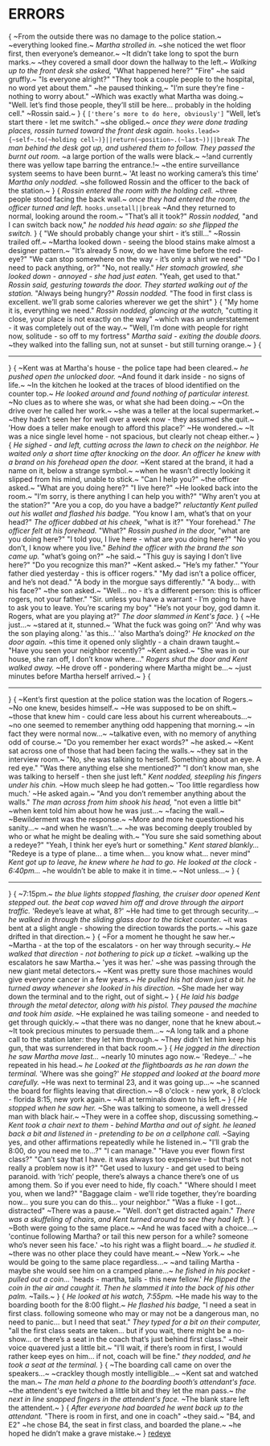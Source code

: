 # ERRORS
{
~From the outside there was no damage to the police station.~
~everything looked fine.~
*Martha strolled in.*
~she noticed the wet floor first, then everyone’s demeanor.~
~It didn’t take long to spot the burn marks.~
~they covered a small door down the hallway to the left.~
*Walking up to the front desk she asked,*
"What happened here?"
"Fire"
~he said gruffly.~
"Is everyone alright?"
"They took a couple people to the hospital, no word yet about them."
~he paused thinking,~
"I’m sure they’re fine - nothing to worry about."
~Which was exactly what Martha was doing.~
"Well.
let’s find those people, they’ll still be here... 
probably in the holding cell."
~Rossin said.~
}
{
`['there’s more to do here, obviously']`
"Well, let’s start there - let me switch."
~she obliged.~
*once they were done trading places, rossin turned toward the front desk again.*
`hooks.lead=>{~self~.to(~holding cell~)}||return(~position~.(~last~))||break`
*The man behind the desk got up, and ushered them to follow.*
*They passed the burnt out room.*
~a large portion of the walls were black.~
~!and currently there was yellow tape barring the entrance.!~
~the entire surveillance system seems to have been burnt.~
'At least no working camera’s this time'
*Martha only nodded.*
~she followed Rossin and the officer to the back of the station.~
}
{
*Rossin entered the room with the holding cell.*
~three people stood facing the back wall.~
*once they had entered the room, the officer turned and left.*
`hooks.unsetall||break`
~And they returned to normal, looking around the room.~
"That’s all it took?"
*Rossin nodded,*
"and I can switch back now,"
*he nodded his head again: so she flipped the switch.*
}
{
"We should probably change your shirt - it’s still..."
~Rossin trailed off.~
~Martha looked down - seeing the blood stains make almost a designer pattern.~
"It’s already 5 now, do we have time before the red-eye?"
"We can stop somewhere on the way - it’s only a shirt we need"
"Do I need to pack anything, or?"
"No, not really."
*Her stomach growled, she looked down - annoyed - she had just eaten.*
"Yeah, get used to that."
*Rossin said, gesturing towards the door.*
*They started walking out of the station.*
"Always being hungry?"
*Rossin nodded.*
"The food in first class is excellent. 
we’ll grab some calories wherever we get the shirt"
}
{
"My home it is, everything we need."
*Rossin nodded, glancing at the watch,*
"cutting it close, your place is not exactly on the way"
~which was an understatement - it was completely out of the way.~
"Well, I’m done with people for right now, solitude - so off to my fortress"
*Martha said - exiting the double doors.*
~they walked into the falling sun, not at sunset - but still turning orange.~
}
{
****
}
{
~Kent was at Martha's house - the police tape had been cleared.~
*he pushed open the unlocked door.*
~And found it dark inside - no signs of life.~
~In the kitchen he looked at the traces of blood identified on the counter top.~
*He looked around and found nothing of particular interest.*
~No clues as to where she was, or what she had been doing.~
~On the drive over he called her work.~
~she was a teller at the local supermarket.~
~they hadn’t seen her for well over a week now - they assumed she quit.~
'How does a teller make enough to afford this place?'
~He wondered.~
~It was a nice single level home - not spacious, but clearly not cheap either.~
}
{
*He sighed - and left, cutting across the lawn to check on the neighbor.*
*He waited only a short time after knocking on the door.*
*An officer he knew with a brand on his forehead open the door.*
~Kent stared at the brand, it had a name on it, below a strange symbol.~
~when he wasn’t directly looking it slipped from his mind, unable to stick.~
"Can I help you?"
~the officer asked.~
"What are you doing here?"
"I live here?"
~He looked back into the room.~
"I’m sorry, is there anything I can help you with?"
"Why aren’t you at the station?"
"Are you a cop, do you have a badge?"
*reluctantly Kent pulled out his wallet and flashed his badge.*
"You know I am, what’s that on your head?"
*The officer dabbed at his cheek,*
"what is it?"
"Your forehead."
*The officer felt at his forehead.*
"What?"
*Rossin pushed in the door,*
"what are you doing here?"
"I told you, I live here - what are you doing here?"
"No you don’t, I know where you live."
*Behind the officer with the brand the son came up.*
"what’s going on?"
~he said.~
"This guy is saying I don’t live here?"
"Do you recognize this man?"
~Kent asked.~
"He’s my father."
"Your father died yesterday - this is officer rogers."
"My dad isn’t a police officer, and he’s not dead."
"A body in the morgue says differently."
"A body...
with his face?"
~the son asked.~
"Well...
no - it’s a different person: this is officer rogers, not your father."
"Sir.
unless you have a warrant - I’m going to have to ask you to leave.
You’re scaring my boy"
"He’s not your boy, god damn it.
Rogers, what are you playing at?"
*The door slammed in Kent's face.*
}
{
~He just...~
~stared at it, stunned.~
'What the fuck was going on?'
'And why was the son playing along.'
'as this...'
'also Martha’s doing?'
*He knocked on the door again.*
~this time it opened only slightly - a chain drawn taught.~
"Have you seen your neighbor recently?"
~Kent asked.~
"She was in our house, she ran off, I don’t know where..."
*Rogers shut the door and Kent walked away.*
~He drove off - pondering where Martha might be...~
~just minutes before Martha herself arrived.~
}
{
****
}
{
~Kent’s first question at the police station was the location of Rogers.~
~No one knew, besides himself.~
~He was supposed to be on shift.~
~those that knew him - could care less about his current whereabouts...~
~no one seemed to remember anything odd happening that morning.~
~in fact they were normal now...~
~talkative even, with no memory of anything odd of course.~
"Do you remember her exact words?"
~he asked.~
~Kent sat across one of those that had been facing the walls.~
~they sat in the interview room.~
"No, she was talking to herself.
Something about an eye.
A red eye."
"Was there anything else she mentioned?"
"I don’t know man, she was talking to herself - then she just left."
*Kent nodded, steepling his fingers under his chin.*
~How much sleep he had gotten.~
'Too little regardless how much.'
~He asked again.~
"And you don’t remember anything about the walls."
*The man across from him shook his head,*
"not even a little bit"
~when kent told him about how he was just...~
~facing the wall.~
~Bewilderment was the response.~
~More and more he questioned his sanity...~
~and when he wasn’t...~
~he was becoming deeply troubled by who or what he might be dealing with.~
"You sure she said something about a redeye?"
"Yeah, I think her eye’s hurt or something."
*Kent stared blankly...*
"Redeye is a type of plane...
a time when...
you know what...
never mind"
*Kent got up to leave, he knew where he had to go.*
*He looked at the clock - 6:40pm...*
~he wouldn’t be able to make it in time.~
~Not unless...~
}
{
****
}
{
~7:15pm.~
*the blue lights stopped flashing, the cruiser door opened*
*Kent stepped out.*
*the beat cop waved him off and drove through the airport traffic.*
'Redeye’s leave at what, 8?'
~He had time to get through security...~
*he walked in through the sliding glass door to the ticket counter.*
~it was bent at a slight angle - showing the direction towards the ports.~
~his gaze drifted in that direction.~
}
{
~For a moment he thought he saw her.~
~Martha - at the top of the escalators - on her way through security.~
*He walked that direction - not bothering to pick up a ticket.*
~walking up the escalators he saw Martha.~
'yes it was her.'
~she was passing through the new giant metal detectors.~
~Kent was pretty sure those machines would give everyone cancer in a few years.~
*He pulled his hat down just a bit.*
*he turned away whenever she looked in his direction.*
~She made her way down the terminal and to the right, out of sight.~
}
{
*He laid his badge through the metal detector, along with his pistol.*
*They paused the machine and took him aside.*
~He explained he was tailing someone - and needed to get through quickly.~
~that there was no danger, none that he knew about.~
~It took precious minutes to persuade them...~
~A long talk and  a phone call to the station later: they let him through.~
~They didn't let him keep his gun, that was surrendered in that back room.~
}
{
*He jogged in the direction he saw Martha move last...*
~nearly 10 minutes ago now.~
'Redeye...'
~he repeated in his head.~
*he Looked at the flightboards as he ran down the terminal.*
'Where was she going?'
*He stopped and looked at the board more carefully.*
~He was next to terminal 23, and it was going up...~
~he scanned the board for flights leaving that direction.~
~8 o'clock - new york, 8 o’clock - florida 8:15, new york again.~
~All at terminals down to his left.~
}
{
*He stopped when he saw her.*
~She was talking to someone, a well dressed man with black hair.~
~They were in a coffee shop, discussing something.~
*Kent took a chair next to them - behind Martha and out of sight.*
*he leaned back a bit and listened in - pretending to be on a cellphone call.*
~Saying yes, and other affirmations repeatedly while he listened in.~
"I’ll grab the 8:00, do you need me to...?"
"I can manage."
"Have you ever flown first class?"
"Can’t say that I have. 
it was always too expensive - but that’s not really a problem now is it?"
"Get used to luxury - and get used to being paranoid. 
with ‘rich’ people, there’s always a chance there’s one of us among them. 
So if you ever need to hide, fly coach."
"Where should I meet you, when we land?"
"Baggage claim - we’ll ride together, they’re boarding now...
you sure you can do this...
your neighbor."
"Was a fluke - I got...
distracted"
~There was a pause.~
"Well.
don’t get distracted again."
*There was a skuffeling of chairs, and Kent turned around to see they had left.*
}
{
~Both were going to the same place.~
~And he was faced with a choice...~
'continue following Martha? 
or tail this new person for a while? 
someone who’s never seen his face.'
~to his right was a flight board...~
*he studied it.*
~there was no other place they could have meant.~
~New York.~
~he would be going to the same place regardless...~
~and tailing Martha - maybe she would see him on a cramped plane...~
*he fished in his pocket - pulled out a coin...*
'heads - martha, tails - this new fellow.'
*He flipped the coin in the air and caught it.*
*Then he slammed it into the back of his other palm.*
~Tails.~
}
{
*He looked at his watch, 7:55pm.*
~He made his way to the boarding booth for the 8:00 flight.~
*He flashed his badge,*
"I need a seat in first class. 
following someone who may or may not be a dangerous man, no need to panic...
but I need that seat."
*They typed for a bit on their computer,*
"all the first class seats are taken... 
but if you wait, there might be a no-show...
or there’s a seat in the coach that’s just behind first class."
~their voice quavered just a little bit.~
"I’ll wait, if there’s room in first, I would rather keep eyes on him...
if not, coach will be fine."
*they nodded, and he took a seat at the terminal.*
}
{
~The boarding call came on over the speakers...~
~crackley though mostly intelligible...~
~Kent sat and watched the man.~
*The man held a phone to the boarding booth’s attendant's face.*
~the attendent's eye twitched a little bit and they let the man pass.~
*the next in line snapped fingers in the attendent's face.*
~The blank stare left the attendent.~
}
{
*After everyone had boarded he went back up to the attendant.*
"There is room in first, and one in coach"
~they said.~
"B4, and E2"
~he chose B4, the seat in first class, and boarded the plane.~
~he hoped he didn’t make a grave mistake.~
}
[redeye](redeye.md)
